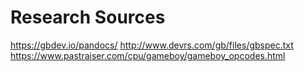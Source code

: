 # Research Sources
https://gbdev.io/pandocs/
http://www.devrs.com/gb/files/gbspec.txt
https://www.pastraiser.com/cpu/gameboy/gameboy_opcodes.html
